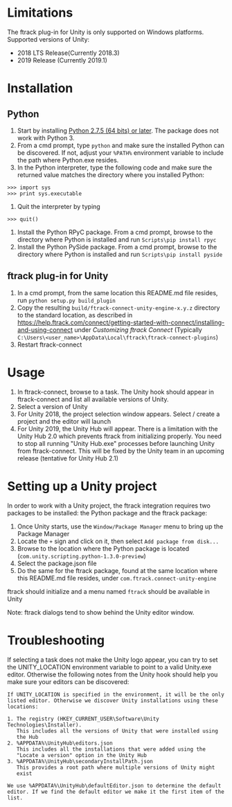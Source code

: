 # Limitations
The ftrack plug-in for Unity is only supported on Windows platforms.
Supported versions of Unity:
* 2018 LTS Release(Currently 2018.3)
* 2019 Release (Currently 2019.1)

# Installation

## Python
1. Start by installing [Python 2.7.5 (64 bits) or later](https://www.python.org/downloads/release/python-2716/). 
The package does not work with Python 3.
1. From a cmd prompt, type `python` and make sure the installed Python can be 
discovered. If not, adjust your `%PATH%` environment variable to include the path
where Python.exe resides.
1. In the Python interpreter, type the following code and make sure the returned value matches the directory where you installed Python:
```
>>> import sys
>>> print sys.executable
```
1. Quit the interpreter by typing
```
>>> quit()
```
1. Install the Python RPyC package. From a cmd prompt, browse to the directory 
where Python is installed and run `Scripts\pip install rpyc`
1. Install the Python PySide package. From a cmd prompt, browse to the directory 
where Python is installed and run `Scripts\pip install pyside`

## ftrack plug-in for Unity
1. In a cmd prompt, from the same location this README.md file resides, run 
`python setup.py build_plugin`
1. Copy the resulting `build/ftrack-connect-unity-engine-x.y.z` directory to the 
standard location, as described in 
https://help.ftrack.com/connect/getting-started-with-connect/installing-and-using-connect 
under *Customizing ftrack Connect* (Typically 
`C:\Users\<user_name>\AppData\Local\ftrack\ftrack-connect-plugins`)
1. Restart ftrack-connect

# Usage
1. In ftrack-connect, browse to a task. The Unity hook should appear in 
ftrack-connect and list all available versions of Unity. 
1. Select a version of Unity
  1. For Unity 2018, the project selection window appears. Select / create a 
  project and the editor will launch
  1. For Unity 2019, the Unity Hub will appear. There is a limitation with the 
Unity Hub 2.0 which prevents ftrack from initializing properly. You need to 
stop all running "Unity Hub.exe" processes before launching Unity from 
ftrack-connect. This will be fixed by the Unity team in an upcoming release 
(tentative for Unity Hub 2.1)

# Setting up a Unity project
In order to work with a Unity project, the ftrack integration requires two 
packages to be installed: the Python package and the ftrack package:
1. Once Unity starts, use the `Window/Package Manager` menu to bring up the 
Package Manager
1. Locate the `+` sign and click on it, then select `Add package from disk...`
1. Browse to the location where the Python package is located 
(`com.unity.scripting.python-1.3.0-preview`)
1. Select the package.json file
1. Do the same for the ftrack package, found at the same location where 
this README.md file resides, under `com.ftrack.connect-unity-engine`

ftrack should initialize and a menu named `ftrack` should be available in Unity

Note: ftrack dialogs tend to show behind the Unity editor window.

# Troubleshooting
If selecting a task does not make the Unity logo appear, you can try to set the 
UNITY_LOCATION environment variable to point to a valid Unity.exe editor. 
Otherwise the following notes from the Unity hook should help you make sure your 
editors can be discovered:
```
If UNITY_LOCATION is specified in the environment, it will be the only 
listed editor. Otherwise we discover Unity installations using these 
locations:

1. The registry (HKEY_CURRENT_USER\Software\Unity Technologies\Installer).
   This includes all the versions of Unity that were installed using 
   the Hub
2. %APPDATA%\UnityHub\editors.json
   This includes all the installations that were added using the 
   "Locate a version" option in the Unity Hub
3. %APPDATA%\UnityHub\secondaryInstallPath.json
   This provides a root path where multiple versions of Unity might 
   exist
   
We use %APPDATA%\UnityHub\defaultEditor.json to determine the default 
editor. If we find the default editor we make it the first item of the 
list. 
```
